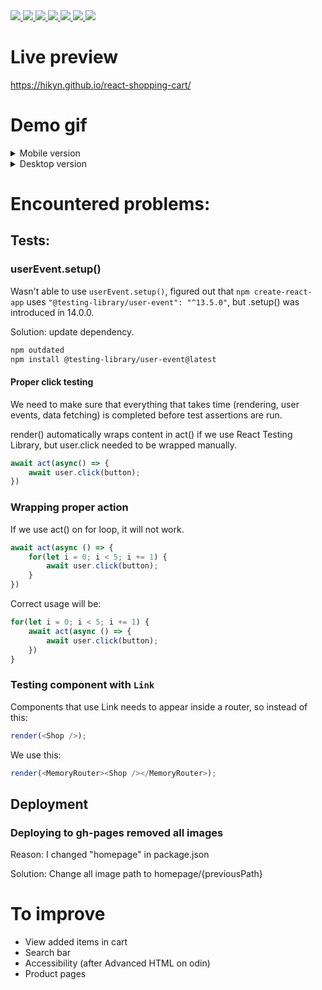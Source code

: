 <a href="https://de.wikipedia.org/wiki/JavaScript">
  <img src="https://img.shields.io/badge/JavaScript-323330?style=for-the-badge&logo=javascript&logoColor=yellow" />
</a>

<a href="https://reactjs.org/">
  <img src="https://img.shields.io/badge/React-20232A?style=for-the-badge&logo=react&logoColor=61DAFB" />
</a>

<a href="https://en.wikipedia.org/wiki/HTML5">
  <img src="https://img.shields.io/badge/HTML5-E34F26?style=for-the-badge&logo=html5&logoColor=white" />
</a>

<a href="https://en.wikipedia.org/wiki/CSS">
  <img src="https://img.shields.io/badge/CSS-239120?&style=for-the-badge&logo=css3&logoColor=white" />
</a>

<a href="https://www.npmjs.com/">
  <img src="https://img.shields.io/badge/npm-CB3837?style=for-the-badge&logo=npm&logoColor=white" />
</a>

<a href="https://webpack.js.org/">
  <img src="https://img.shields.io/badge/webpack-%238DD6F9.svg?style=for-the-badge&logo=webpack&logoColor=black" />
</a>

<a href="https://jestjs.io/">
  <img src="https://img.shields.io/badge/Jest-323330?style=for-the-badge&logo=Jest&logoColor=white" />
</a>

# Live preview

https://hikyn.github.io/react-shopping-cart/

# Demo gif

<details>
<summary>Mobile version</summary>
<br>
<img src="src/images/preview.gif " height="500"/>
</details>

<details>
<summary>Desktop version</summary>
<br>
<img src="src/images/previewDesktop.gif " height="500"/>
</details>

# Encountered problems:
## Tests:
### userEvent.setup()
Wasn't able to use ```userEvent.setup()```, 
figured out that ```npm create-react-app``` uses 
```"@testing-library/user-event": "^13.5.0"```, but
.setup() was introduced in 14.0.0. 

Solution: update dependency.
```bash
npm outdated
npm install @testing-library/user-event@latest
```

#### Proper click testing
We need to make sure that everything that takes time (rendering, user events, data fetching)
is completed before test assertions are run.

render() automatically wraps content in act() if we use React Testing Library, but
user.click needed to be wrapped manually.

```js
await act(async() => {
    await user.click(button);
})
```

### Wrapping proper action
If we use act() on for loop, it will not work.
```js
await act(async () => {
    for(let i = 0; i < 5; i += 1) {
        await user.click(button);
    }
})
```

Correct usage will be:
```js
for(let i = 0; i < 5; i += 1) {
    await act(async () => {
        await user.click(button);
    })
}
```

### Testing component with ```Link```

Components that use Link needs to appear inside a router, so instead of this:
```js
render(<Shop />);
```

We use this:
```js
render(<MemoryRouter><Shop /></MemoryRouter>);
```

## Deployment
### Deploying to gh-pages removed all images

Reason: I changed "homepage" in package.json

Solution: Change all image path to homepage/{previousPath}

# To improve
- View added items in cart
- Search bar
- Accessibility (after Advanced HTML on odin)
- Product pages
